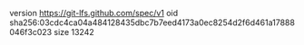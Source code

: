 version https://git-lfs.github.com/spec/v1
oid sha256:03cdc4ca04a484128435dbc7b7eed4173a0ec8254d2f6d461a17888046f3c023
size 13242
